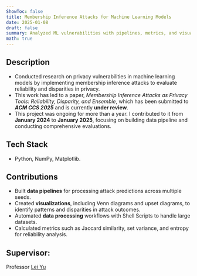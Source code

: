 ```yaml
---
ShowToc: false
title: Membership Inference Attacks for Machine Learning Models
date: 2025-01-08
draft: false
summary: Analyzed ML vulnerabilities with pipelines, metrics, and visualizations.
math: true
---
```


## Description
- Conducted research on privacy vulnerabilities in machine learning models by implementing membership inference attacks to evaluate reliability and disparities in privacy.
- This work has led to a paper, *Membership Inference Attacks as Privacy Tools: Reliability, Disparity, and Ensemble*, which has been submitted to ***ACM CCS 2025*** and is currently **under review**.
- This project was ongoing for more than a year. I contributed to it from **January 2024** to **January 2025**, focusing on building data pipeline and conducting comprehensive evaluations.

## Tech Stack
- Python, NumPy, Matplotlib.

## Contributions
- Built **data pipelines** for processing attack predictions across multiple seeds.
- Created **visualizations**, including Venn diagrams and upset diagrams, to identify patterns and disparities in attack outcomes.
- Automated **data processing** workflows with Shell Scripts to handle large datasets.
- Calculated metrics such as Jaccard similarity, set variance, and entropy for reliability analysis.


## Supervisor: 
Professor [Lei Yu](https://leiyucs.github.io)